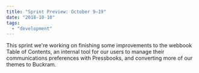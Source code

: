 ```yaml
---
title: "Sprint Preview: October 9–19"
date: "2018-10-10"
tags: 
  - "development"
---
```


This sprint we're working on finishing some improvements to the webbook Table of Contents, an internal tool for our users to manage their communications preferences with Pressbooks, and converting more of our themes to Buckram.
